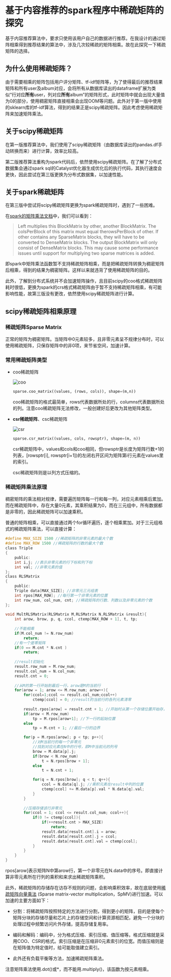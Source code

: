 # 基于内容推荐的spark程序中稀疏矩阵的探究

基于内容推荐算法中，要求只使用该用户自己的数据进行推荐。在我设计的通过矩阵相乘得到推荐结果的算法中，涉及几次较稀疏的矩阵相乘。故在此探究一下稀疏矩阵的选择。

## 为什么使用稀疏矩阵？

由于需要相乘的矩阵包括用户评分矩阵、tf-idf矩阵等，为了使得最后的推荐结果矩阵和所有user及album对应，会将所有从数据库读出的dataframe扩展为类似“行对应**所有**user，列对应**所有**album”的矩阵形式，此时矩阵中就会出现大量值为0的部分，使用稠密矩阵直接相乘会出现OOM等问题。此外对于第一版中使用的sklearn库的tf-idf算法，得到的结果正是scipy稀疏矩阵。因此考虑使用稀疏矩阵来加速矩阵乘法。

## 关于scipy稀疏矩阵

在第一版推荐算法中，我们使用了scipy稀疏矩阵（由数据库读出的pandas.df手动转换而来）进行计算，效率比较高。

第二版推荐算法重构为spark代码后，依然使用scipy稀疏矩阵。在了解了分布式数据集会通过spark sql的Catalyst优化器生成优化后的执行代码，其执行速度会更快，因此尝试在第三版更换为分布式数据集，以加速性能。

## 关于spark稀疏矩阵

在第三版中尝试将scipy稀疏矩阵更换为spark稀疏矩阵时，遇到了一些困难。

在[spark的矩阵乘法文档](https://spark.apache.org/docs/latest/api/python/pyspark.mllib.html?highlight=multiply#pyspark.mllib.linalg.distributed.BlockMatrix.multiply)中，我们可以看到：

>Left multiplies this BlockMatrix by other, another BlockMatrix. The colsPerBlock of this matrix must equal therowsPerBlock of other. If other contains any SparseMatrix blocks, they will have to be converted to DenseMatrix blocks. The output BlockMatrix will only consist of DenseMatrix blocks. This may cause some performance issues until support for multiplying two sparse matrices is added.

即spark中矩阵乘法函数暂不支持稀疏矩阵相乘，而是把稀疏矩阵转换为稠密矩阵后相乘，得到的结果为稠密矩阵。这样以来就违背了使用稀疏矩阵的目的。

此外，了解到分布式系统并不会加速矩阵操作，且目前scipy的coo格式稀疏矩阵耗时很低，更换为spark的crs格式稀疏矩阵由于暂不支持稀疏矩阵相乘，有可能影响性能，故第三版没有更改，依然使用scipy稀疏矩阵进行计算。

## scipy稀疏矩阵相乘原理

### 稀疏矩阵Sparse Matrix

正常的矩阵为稠密矩阵。当矩阵中0元素较多，且非零元素呈不规律分布时，可以使用稀疏矩阵，只保存矩阵中的非0项，来节省空间，加速计算。

### 常用稀疏矩阵类型

+ coo稀疏矩阵

    ![coo](https://i.loli.net/2019/05/08/5cd254b7a0be8.jpg)
    
    ```py
    sparse.coo_matrix((values, (rows, cols)), shape=(m,n))
    ```
    
    coo稀疏矩阵的格式最简单，rows代表数据所处的行，columns代表数据所处的列。注意coo稀疏矩阵无法修改，一般创建好后更改为其他矩阵类型。

+ **csr稀疏矩阵**、csc稀疏矩阵

    ![csr](https://i.loli.net/2019/05/08/5cd254d5a522a.jpg)
    
    ```py
    sparse.csr_matrix((values, cols, rowsptr), shape=(m, n))
    ```
    
    csr稀疏矩阵中，values和cols和coo相同，但rowsptr是长度为矩阵行数+1的列表，[rowsptr[i], rowsptr[i+1])的左闭右开区间为矩阵第i行元素在values里的索引。
    
    csc稀疏矩阵则是以列方式压缩的。

### 稀疏矩阵乘法原理

稠密矩阵的乘法相对规律，需要遍历矩阵每一行和每一列，对应元素相乘后累加。而在稀疏矩阵中，存在大量0元素，其乘积结果为0，而在三元组中，所有数据都是非零的，因此稀疏矩阵可以加速乘积。

普通的矩阵相乘，可以直接通过两个for循环遍历，逐个相乘累加。对于三元组格式的稀疏矩阵乘法，可以直接计算：

```C
#define MAX_SIZE 1500 //稀疏矩阵的非零元素的最大个数
#define MAX_ROW 1500 //稀疏矩阵的行数的最大个数
class Triple
{
    public:
    int i,j; //表示非零元素的行下标和列下标
    int val; //非零元素的值
};
class RLSMatrix
{
    public:
    Triple data[MAX_SIZE]; //非零元三元组表
    int rpos[MAX_ROW]; //每行第一个非零元素的位置
    int row_num, col_num, cnt; //稀疏矩阵的行数、列数以及非零元素的个数
};
 
void MultRLSMatrix(RLSMatrix M,RLSMatrix N,RLSMatrix &result){
    int arow, brow, p, q, ccol, ctemp[MAX_ROW + 1], t, tp;
    
    //不能相乘
    if(M.col_num != N.row_num)
        return;
    //有一个是零矩阵
    if(0 == M.cnt * N.cnt )
        return;
    
    //result初始化
    result.row_num = M.row_num;
    result.col_num = N.col_num;
    result.cnt = 0;
    
    //从M的第一行开始到最后一行，arow是M的当前行
    for(arow = 1; arow <= M.row_num; arow++){
        for(ccol=1;ccol <= result.col_num;ccol++)
            ctemp[ccol] = 0; //result的当前行的各列元素清零
            
        result.rpos[arow] = result.cnt + 1; //开始时从第一个存储位置开始存，后面是基于前面的
        if(arow < M.row_num)
            tp = M.rpos[arow+1]; //下一行的起始位置
        else
            tp = M.cnt + 1; //最后一行的边界

        for(p = M.rpos[arow]; p < tp; p++){
            //对M当前行的每一个非零元
            //找到对应元素在N中的行号，即M中当前元的列号
            brow = M.data[p].j;
            if(brow < N.row_num)
                t = N.rpos[brow + 1];
            else
                t = N.cnt + 1;

            for(q = N.rpos[brow]; q < t; q++){
                ccol = N.data[q].j; //乘积元素在result中列的位置
                ctemp[ccol] += M.data[p].val * N.data[q].val;
            }
        }
        
        //压缩存储该行非零元
        for(ccol = 1; ccol <= result.col_num; ccol++){
            if(0 != ctemp[ccol]){
                if(++result.cnt > MAX_SIZE)
                    return;
                result.data[result.cnt].i = arow;
                result.data[result.cnt].j = ccol;
                result.data[result.cnt].val = ctemp[ccol];
            }
        }
    }
}
```

rpos[arow]表示矩阵N中第arow行，第一个非零元在N.data中的序号。即直接计算非零元素所在行列的乘积和来求出稀疏矩阵乘积。

此外，稀疏矩阵的存储存在访存不规则的问题，会影响乘积效率，故在底层使用[稀疏矩阵向量乘法](https://jackgittes.github.io/2017/08/23/matrix-multip-optimization/) (Sparse matrix-vector multiplication，SpMV)进行加速。可以加速的主要方面如下：

+ 分割：将稀疏矩阵按照特定的方法进行分割，得到更小的矩阵，目的是使每个矩阵分块的存储尽量和芯片上的存储空间和计算资源相匹配，避免一个分块的处理过程中频繁访问片外存储，提高存储复用率。

+ 编码和解码：编码中，分为格式压缩、索引压缩、值压缩等。格式压缩就是采用COO、CSR的格式。索引压缩是在压缩非0元素索引的位宽。而值压缩则是在矩阵值为特定值时，给可能取值建立索引。

+ 此外还有负载平衡等方法，加速稀疏矩阵乘法。

注意矩阵乘法使用.dot()或*，而不能用.multiply()，该函数为按元素相乘。